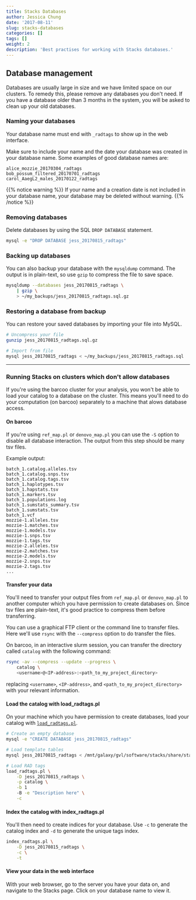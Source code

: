 ```yaml
---
title: Stacks Databases
author: Jessica Chung
date: '2017-08-11'
slug: stacks-databases
categories: []
tags: []
weight: 2
description: 'Best practises for working with Stacks databases.'
---
```



## Database management

Databases are usually large in size and we have limited space on our clusters.
To remedy this, please remove any databases you don't need. If you have a
database older than 3 months in the system, you will be asked to clean up
your old databases.

### Naming your databases

Your database name must end with `_radtags` to show up in the web interface.

Make sure to include your name and the date your database was created in your
database name. Some examples of good database names are:

```text
alice_mozzie_20170304_radtags
bob_possum_filtered_20170701_radtags
carol_AaegL2_males_20170122_radtags
```

{{% notice warning %}}
If your name and a creation date is not included in your database name, your
database may be deleted without warning.
{{% /notice %}}


### Removing databases

Delete databases by using the SQL `DROP DATABASE` statement.

```bash
mysql -e "DROP DATABASE jess_20170815_radtags"
```

### Backing up databases

You can also backup your database with the `mysqldump` command. The output is
in plain-text, so use `gzip` to compress the file to save space.

```bash
mysqldump --databases jess_20170815_radtags \
    | gzip \
    > ~/my_backups/jess_20170815_radtags.sql.gz
```

### Restoring a database from backup

You can restore your saved databases by importing your file into MySQL.

```bash
# Uncompress your file
gunzip jess_20170815_radtags.sql.gz

# Import from file
mysql jess_20170815_radtags < ~/my_backups/jess_20170815_radtags.sql
```

-----

### Running Stacks on clusters which don't allow databases

If you're using the barcoo cluster for your analysis, you won't be able to 
load your catalog to a database on the cluster. This means you'll need to 
do your computation (on barcoo) separately to a machine that alows database
access.

#### On barcoo

If you're using `ref_map.pl` or `denovo_map.pl` you can use the `-S` option
to disable all database interaction. The output from this step should be
many tsv files.

Example output:

```text
batch_1.catalog.alleles.tsv
batch_1.catalog.snps.tsv
batch_1.catalog.tags.tsv
batch_1.haplotypes.tsv
batch_1.hapstats.tsv
batch_1.markers.tsv
batch_1.populations.log
batch_1.sumstats_summary.tsv
batch_1.sumstats.tsv
batch_1.vcf
mozzie-1.alleles.tsv
mozzie-1.matches.tsv
mozzie-1.models.tsv
mozzie-1.snps.tsv
mozzie-1.tags.tsv
mozzie-2.alleles.tsv
mozzie-2.matches.tsv
mozzie-2.models.tsv
mozzie-2.snps.tsv
mozzie-2.tags.tsv
...
```

#### Transfer your data

You'll need to transfer your output files from `ref_map.pl` or `denovo_map.pl`
to another computer which you have permission to create databases on. Since
tsv files are plain-text, it's good practice to compress them before transferring.

You can use a graphical FTP client or the command line to transfer files.
Here we'll use `rsync` with the `--compress` option to do transfer the files.

On barcoo, in an interactive slurm session, you can transfer the directory
called `catalog` with the following command:

```sh
rsync -av --compress --update --progress \
    catalog \
    <username>@<IP-address>:<path_to_my_project_directory>
```

replacing `<username>`, `<IP-address>`, and `<path_to_my_project_directory>`
with your relevant information.

#### Load the catalog with load_radtags.pl

On your machine which you have permission to create databases, load your
catalog with [`load_radtags.pl`](http://catchenlab.life.illinois.edu/stacks/comp/load_radtags.php).

```bash
# Create an empty database
mysql -e "CREATE DATABASE jess_20170815_radtags"

# Load template tables
mysql jess_20170815_radtags < /mnt/galaxy/gvl/software/stacks/share/stacks/sql/stacks.sql

# Load RAD tags
load_radtags.pl \
    -D jess_20170815_radtags \
    -p catalog \
    -b 1
    -B -e "Description here" \
    -c
```

#### Index the catalog with index_radtags.pl

You'll then need to create indices for your database. Use `-c` to generate
the catalog index and `-d` to generate the unique tags index.

```bash
index_radtags.pl \
    -D jess_20170815_radtags \
    -c \
    -t
```

#### View your data in the web interface

With your web browser, go to the server you have your data on, and navigate
to the Stacks page. Click on your database name to view it.
